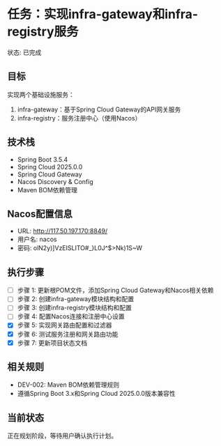 # 任务：实现infra-gateway和infra-registry服务
状态: 已完成

## 目标
实现两个基础设施服务：
1. infra-gateway：基于Spring Cloud Gateway的API网关服务
2. infra-registry：服务注册中心（使用Nacos）

## 技术栈
- Spring Boot 3.5.4
- Spring Cloud 2025.0.0
- Spring Cloud Gateway
- Nacos Discovery & Config
- Maven BOM依赖管理

## Nacos配置信息
- URL: http://117.50.197.170:8849/
- 用户名: nacos
- 密码: olN2y)]VzEISLITO#_}L0J^$>Nk)1S~W

## 执行步骤
- [ ] 步骤 1: 更新根POM文件，添加Spring Cloud Gateway和Nacos相关依赖
- [ ] 步骤 2: 创建infra-gateway模块结构和配置
- [ ] 步骤 3: 创建infra-registry模块结构和配置
- [ ] 步骤 4: 配置Nacos连接和注册中心设置
- [x] 步骤 5: 实现网关路由配置和过滤器
- [x] 步骤 6: 测试服务注册和网关路由功能
- [x] 步骤 7: 更新项目状态文档

## 相关规则
- DEV-002: Maven BOM依赖管理规则
- 遵循Spring Boot 3.x和Spring Cloud 2025.0.0版本兼容性

## 当前状态
正在规划阶段，等待用户确认执行计划。 